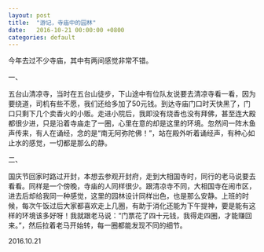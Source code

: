 ```yaml
---
layout: post
title:  "游记，寺庙中的园林"
date:   2016-10-21 00:00:00 +0800
categories: default
---
```


今年去过不少寺庙，其中有两间感觉非常不错。

一、

五台山清凉寺，当时在五台山徒步，下山途中有位队友说要去清凉寺看一看，因为要绕道，司机有些不愿，我们还给多加了50元钱。到达寺庙门口时天快黑了，门口只剩下几个卖香火的小贩。走进小院后，我即没有烧香也没有拜佛，甚至连大殿都很少进，只是沿着寺庙走了一圈，心里在意的却是这里的环境。忽然间一阵木鱼声传来，有人在诵经，念的是“南无阿弥陀佛！”，站在殿外听着诵经声，有种心如止水的感觉，一切都是那么的静。

二、

国庆节回家时路过开封，本想去参观开封府，走到大相国寺时，同行的老马说要去看看。同样是一个傍晚，寺庙的人同样很少。跟清凉寺不同，大相国寺在闹市区，进去后却给我同一种感觉，这里的园林设计同样出色，也是那么安静。上班的时候，每次午饭过后大家都喜欢走上几圈，有助于消化还能为下午提神，要是能有这样的环境该多好呀！我就跟老马说：“门票花了四十元钱，我得走四圈，才能赚回来。”，然后拉着老马开始转，每一圈都能发现不同的细节。

2016.10.21